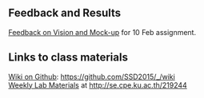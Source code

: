 

## Feedback and Results
[Feedback on Vision and Mock-up](https://github.com/SSD2015/219244/wiki/Vision%20Feedback) for 10 Feb assignment.

## Links to class materials

[Wiki on Github]( https://github.com/SSD2015/219244/wiki): https://github.com/SSD2015/_/wiki  
[Weekly Lab Materials](http://se.cpe.ku.ac.th/219244) at http://se.cpe.ku.ac.th/219244  
